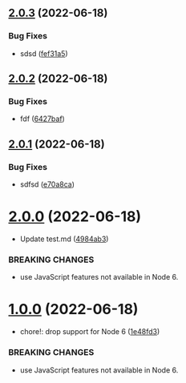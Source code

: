 ## [2.0.3](https://github.com/sarafpradumna/Test-repo/compare/v2.0.2...v2.0.3) (2022-06-18)


### Bug Fixes

* sdsd ([fef31a5](https://github.com/sarafpradumna/Test-repo/commit/fef31a5b6075079afa5ed0846f2cea8f786d8b7a))



## [2.0.2](https://github.com/sarafpradumna/Test-repo/compare/v2.0.1...v2.0.2) (2022-06-18)


### Bug Fixes

* fdf ([6427baf](https://github.com/sarafpradumna/Test-repo/commit/6427baf96b549a59cf70ab702f5d95cd7210496c))



## [2.0.1](https://github.com/sarafpradumna/Test-repo/compare/v2.0.0...v2.0.1) (2022-06-18)


### Bug Fixes

* sdfsd ([e70a8ca](https://github.com/sarafpradumna/Test-repo/commit/e70a8cab49c81b3d76e5ae7950db08b1a9d46885))



# [2.0.0](https://github.com/sarafpradumna/Test-repo/compare/v1.0.0...v2.0.0) (2022-06-18)


* Update test.md ([4984ab3](https://github.com/sarafpradumna/Test-repo/commit/4984ab3b5b8dbd7f0593b10dc58865c185f69361))


### BREAKING CHANGES

* use JavaScript features not available in Node 6.



# [1.0.0](https://github.com/sarafpradumna/Test-repo/compare/v0.3.0...v1.0.0) (2022-06-18)


* chore!: drop support for Node 6 ([1e48fd3](https://github.com/sarafpradumna/Test-repo/commit/1e48fd35aad2de6c747755ecbb272f8fb1d200c0))


### BREAKING CHANGES

* use JavaScript features not available in Node 6.



